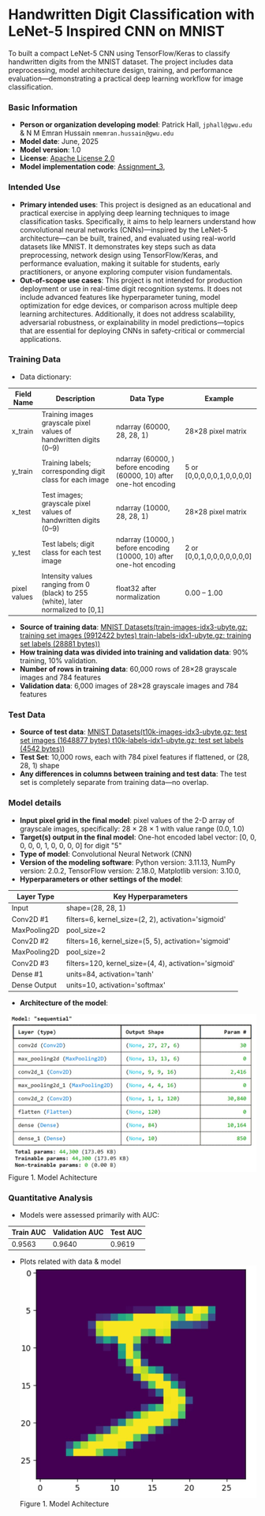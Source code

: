 # Handwritten Digit Classification with LeNet-5 Inspired CNN on MNIST
To built a compact LeNet-5 CNN using TensorFlow/Keras to classify handwritten digits from the MNIST dataset. The project includes data preprocessing, model architecture design, training, and performance evaluation—demonstrating a practical deep learning workflow for image classification.

### Basic Information

* **Person or organization developing model**: Patrick Hall, `jphall@gwu.edu` & N M Emran Hussain `nmemran.hussain@gwu.edu`
* **Model date**: June, 2025
* **Model version**: 1.0 
* **License**: [Apache License 2.0](https://github.com/nmemranhussain/6290_PAI_2/blob/main/LICENSE)
* **Model implementation code**: [Assignment_3](https://github.com/nmemranhussain/6290_PAI_2/blob/main/Assignment_3_final.ipynb), 

### Intended Use
* **Primary intended uses**: This project is designed as an educational and practical exercise in applying deep learning techniques to image classification tasks. Specifically, it aims to help learners understand how convolutional neural networks (CNNs)—inspired by the LeNet-5 architecture—can be built, trained, and evaluated using real-world datasets like MNIST. It demonstrates key steps such as data preprocessing, network design using TensorFlow/Keras, and performance evaluation, making it suitable for students, early practitioners, or anyone exploring computer vision fundamentals.
* **Out-of-scope use cases**: This project is not intended for production deployment or use in real-time digit recognition systems. It does not include advanced features like hyperparameter tuning, model optimization for edge devices, or comparison across multiple deep learning architectures. Additionally, it does not address scalability, adversarial robustness, or explainability in model predictions—topics that are essential for deploying CNNs in safety-critical or commercial applications.

### Training Data

* Data dictionary:

| Field Name | Description | Data Type | Example |  
|-----------|--------------|------------|----------|
| x_train	| Training images grayscale pixel values of handwritten digits (0–9) | ndarray (60000, 28, 28, 1) |	28×28 pixel matrix |  
| y_train	| Training labels; corresponding digit class for each image	| ndarray (60000, ) before encoding (60000, 10) after one-hot encoding	| 5 or [0,0,0,0,0,1,0,0,0,0] |  
| x_test	| Test images; grayscale pixel values of handwritten digits (0–9)	| ndarray (10000, 28, 28, 1) | 28×28 pixel matrix |  
| y_test	| Test labels; digit class for each test image	| ndarray (10000, ) before encoding (10000, 10) after one-hot encoding | 2 or [0,0,1,0,0,0,0,0,0,0]|  
| pixel values	| Intensity values ranging from 0 (black) to 255 (white), later normalized to [0,1]	| float32 after normalization	| 0.00 – 1.00 |  

* **Source of training data**: [MNIST Datasets(train-images-idx3-ubyte.gz: training set images (9912422 bytes)
train-labels-idx1-ubyte.gz: training set labels (28881 bytes))](https://www.kaggle.com/datasets/hojjatk/mnist-dataset) 
* **How training data was divided into training and validation data**: 90% training, 10% validation.
* **Number of rows in training data**: 60,000 rows of 28×28 grayscale images and 784 features
* **Validation data**: 6,000 images of 28×28 grayscale images and 784 features
  
### Test Data
* **Source of test data**: [MNIST Datasets(t10k-images-idx3-ubyte.gz: test set images (1648877 bytes)
t10k-labels-idx1-ubyte.gz: test set labels (4542 bytes))](https://www.kaggle.com/datasets/hojjatk/mnist-dataset) 
* **Test Set**: 10,000 rows, each with 784 pixel features if flattened, or (28, 28, 1) shape
* **Any differences in columns between training and test data**: The test set is completely separate from training data—no overlap.

### Model details
* **Input pixel grid in the final model**: pixel values of the 2-D array of grayscale images, specifically: 28 × 28 × 1 with value range (0.0, 1.0)
* **Target(s) output in the final model**: One-hot encoded label vector: [0, 0, 0, 0, 0, 1, 0, 0, 0, 0] for digit "5"
* **Type of model**: Convolutional Neural Network (CNN)
* **Version of the modeling software**: Python version: 3.11.13, NumPy version: 2.0.2, TensorFlow version: 2.18.0, Matplotlib version: 3.10.0,
* **Hyperparameters or other settings of the model**:

| Layer Type | Key Hyperparameters |  
|------------|---------------------|  
| Input	| shape=(28, 28, 1) |  
| Conv2D #1	| filters=6, kernel_size=(2, 2), activation='sigmoid' |  
| MaxPooling2D	| pool_size=2 |  
| Conv2D #2	| filters=16, kernel_size=(5, 5), activation='sigmoid' |  
| MaxPooling2D | pool_size=2 |  
| Conv2D #3	| filters=120, kernel_size=(4, 4), activation='sigmoid' |  
| Dense #1	| units=84, activation='tanh' |  
| Dense Output | units=10, activation='softmax' |  

* **Architecture of the model**:

![Model Arc](CNN_model_arc.jpg)
Figure 1. Model Achitecture

### Quantitative Analysis

* Models were assessed primarily with AUC:

| Train AUC | Validation AUC | Test AUC |
| ------ | ------- | -------- |
| 0.9563 | 0.9640  | 0.9619 |  

* Plots related with data & model
![Model image](CNN_non_zero_pixels_hand_img.jpg)  
Figure 1. Model Achitecture


